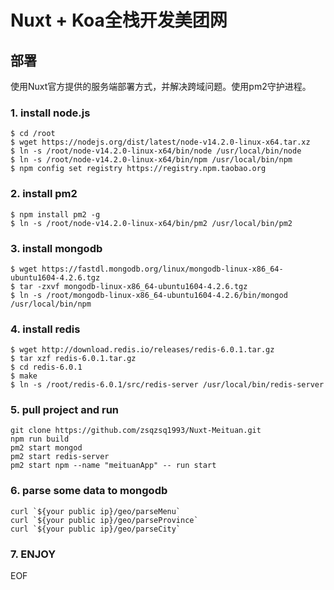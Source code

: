 # Nuxt + Koa全栈开发美团网

## 部署
使用Nuxt官方提供的服务端部署方式，并解决跨域问题。使用pm2守护进程。

### 1. install node.js
```
$ cd /root
$ wget https://nodejs.org/dist/latest/node-v14.2.0-linux-x64.tar.xz
$ ln -s /root/node-v14.2.0-linux-x64/bin/node /usr/local/bin/node
$ ln -s /root/node-v14.2.0-linux-x64/bin/npm /usr/local/bin/npm
$ npm config set registry https://registry.npm.taobao.org
```
### 2. install pm2
```
$ npm install pm2 -g
$ ln -s /root/node-v14.2.0-linux-x64/bin/pm2 /usr/local/bin/pm2
```
### 3. install mongodb
```
$ wget https://fastdl.mongodb.org/linux/mongodb-linux-x86_64-ubuntu1604-4.2.6.tgz
$ tar -zxvf mongodb-linux-x86_64-ubuntu1604-4.2.6.tgz
$ ln -s /root/mongodb-linux-x86_64-ubuntu1604-4.2.6/bin/mongod /usr/local/bin/npm

```
### 4. install redis
```
$ wget http://download.redis.io/releases/redis-6.0.1.tar.gz
$ tar xzf redis-6.0.1.tar.gz
$ cd redis-6.0.1
$ make
$ ln -s /root/redis-6.0.1/src/redis-server /usr/local/bin/redis-server

```
### 5. pull project and run
```
git clone https://github.com/zsqzsq1993/Nuxt-Meituan.git
npm run build
pm2 start mongod
pm2 start redis-server
pm2 start npm --name "meituanApp" -- run start
```
### 6. parse some data to mongodb
```
curl `${your public ip}/geo/parseMenu`
curl `${your public ip}/geo/parseProvince`
curl `${your public ip}/geo/parseCity`
```
### 7. ENJOY


EOF
